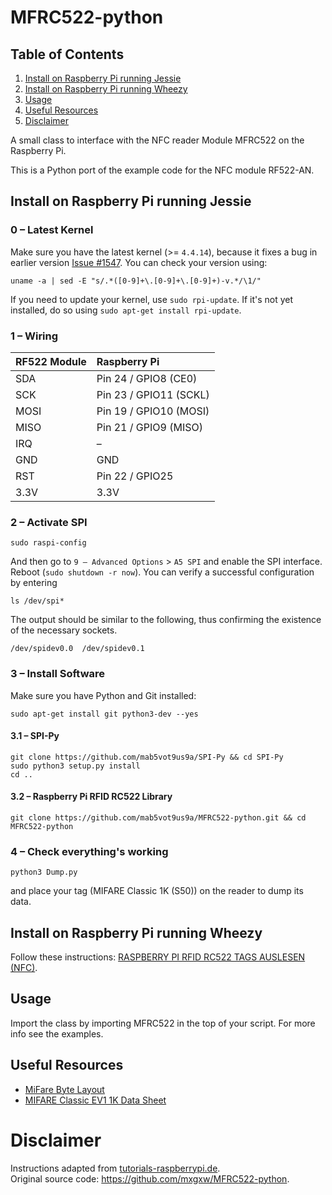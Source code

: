 MFRC522-python
==============

## Table of Contents
1. [Install on Raspberry Pi running Jessie](#install-on-raspberry-pi-running-jessie-)
2. [Install on Raspberry Pi running Wheezy](#install-on-raspberry-pi-running-wheezy-)
3. [Usage](#usage)
4. [Useful Resources](#useful-resources)
5. [Disclaimer](#disclaimer)

A small class to interface with the NFC reader Module MFRC522 on the Raspberry Pi.

This is a Python port of the example code for the NFC module RF522-AN.

## Install on Raspberry Pi running **Jessie**
### 0 – Latest Kernel
Make sure you have the latest kernel (>= ```4.4.14```), because it fixes a bug in earlier version [Issue #1547](https://github.com/raspberrypi/linux/issues/1547#issuecomment-230170202).
You can check your version using:
```
uname -a | sed -E "s/.*([0-9]+\.[0-9]+\.[0-9]+)-v.*/\1/"
```

If you need to update your kernel, use ```sudo rpi-update```. If it's not yet installed, do so using ```sudo apt-get install rpi-update```.

### 1 – Wiring
| RF522 Module | Raspberry Pi          |
| :----------- | :-------------------- |
| SDA          | Pin 24 / GPIO8 (CE0)  |
| SCK          | Pin 23 / GPIO11 (SCKL)|
| MOSI         | Pin 19 / GPIO10 (MOSI)|
| MISO         | Pin 21 / GPIO9 (MISO) |
| IRQ          | –                     |
| GND          | GND                   |
| RST          | Pin 22 / GPIO25       |
| 3.3V         | 3.3V                  |

### 2 – Activate SPI
```
sudo raspi-config
```
And then go to ```9 – Advanced Options``` > ```A5 SPI``` and enable the SPI interface.
Reboot (```sudo shutdown -r now```).
You can verify a successful configuration by entering
```
ls /dev/spi*
```
The output should be similar to the following, thus confirming the existence of the necessary sockets.
```
/dev/spidev0.0  /dev/spidev0.1
```

### 3 – Install Software
Make sure you have Python and Git installed:
```
sudo apt-get install git python3-dev --yes
```
#### 3.1 – SPI-Py
```
git clone https://github.com/mab5vot9us9a/SPI-Py && cd SPI-Py
sudo python3 setup.py install
cd ..
```

#### 3.2 – Raspberry Pi RFID RC522 Library
```
git clone https://github.com/mab5vot9us9a/MFRC522-python.git && cd MFRC522-python
```

### 4 – Check everything's working
```
python3 Dump.py
```
and place your tag (MIFARE Classic 1K (S50)) on the reader to dump its data.

## Install on Raspberry Pi running  **Wheezy**
Follow these instructions: [RASPBERRY PI RFID RC522 TAGS AUSLESEN (NFC)](http://tutorials-raspberrypi.de/raspberry-pi-rfid-rc522-tueroeffner-nfc/).


## Usage
Import the class by importing MFRC522 in the top of your script. For more info see the examples.

## Useful Resources
- [MiFare Byte Layout](https://en.wikipedia.org/wiki/File:MiFare_Byte_Layout.png#file)
- [MIFARE Classic EV1 1K Data Sheet](http://cache.nxp.com/documents/data_sheet/MF1S50YYX_V1.pdf)

# Disclaimer
Instructions adapted from [tutorials-raspberrypi.de](http://tutorials-raspberrypi.de/).  
Original source code: https://github.com/mxgxw/MFRC522-python.
